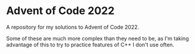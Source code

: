 # Advent of Code 2022

A repository for my solutions to Advent of Code 2022.

Some of these are much more complex than they need to be, as I'm taking advantage of this to try to practice features of C++ I don't use often.